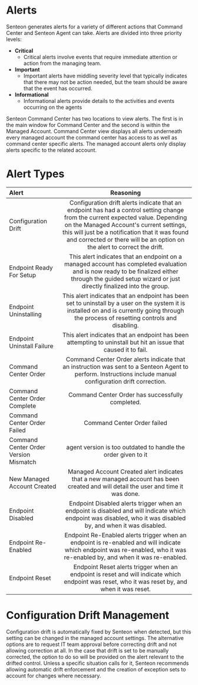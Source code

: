 # Alerts
Senteon generates alerts for a variety of different actions that Command Center and Senteon Agent can take. Alerts are divided into three priority levels:
* **Critical**
  * Critical alerts involve events that require immediate attention or action from the managing team.
* **Important**
  * Important alerts have middling severity level that typically indicates that there may not be action needed, but the team should be aware that the event has occurred.
* **Informational**
  * Informational alerts provide details to the activities and events occurring on the agents 

Senteon Command Center has two locations to view alerts. The first is in the main window for Command Center and the second is within the Managed Account. Command Center view displays all alerts underneath every managed account the command center has access to as well as command center specific alerts. The managed account alerts only display alerts specific to the related account. 

# Alert Types
| Alert | Reasoning |
|:--------|:-------:|
| Configuration  Drift   | Configuration drift alerts indicate that an endpoint has had a control setting change from the current expected value. Depending on the Managed Account's current settings, this will just be a notification that it was found and corrected or there will be an option on the alert to correct the drift.  |
| Endpoint Ready For Setup   |  This alert indicates that an endpoint on a managed account has completed evaluation and is now ready to be finalized either through the guided setup wizard or just directly finalized into the group.  |
| Endpoint Uninstalling   |  This alert indicates that an endpoint has been set to uninstall by a user on the system it is installed on and is currently going through the process of resetting controls and disabling.  |
| Endpoint Uninstall Failure   |  This alert indicates that an endpoint has been attempting to uninstall but hit an issue that caused it to fail.  |
| Command Center Order  | Command Center Order alerts indicate that an instruction was sent to a Senteon Agent to perform. Instructions include manual configuration drift correction.   |
| Command Center Order Complete  |  Command Center Order has successfully completed.  |
| Command Center Order Failed  |  Command Center Order failed  |
| Command Center Order Version Mismatch  |  agent version is too outdated to handle the order given to it  |
| New Managed Account Created  |  Managed Account Created alert indicates that a new managed account has been created and will detail the user and time it was done.  |
| Endpoint Disabled  |  Endpoint Disabled alerts trigger when an endpoint is disabled and will indicate which endpoint was disabled, who it was disabled by, and when it was disabled.  |
| Endpoint Re-Enabled  |  Endpoint Re-Enabled alerts trigger when an endpoint is re-enabled and will indicate which endpoint was re-enabled, who it was re-enabled by, and when it was re-enabled.  |
| Endpoint Reset  |  Endpoint Reset alerts trigger when an endpoint is reset and will indicate which endpoint was reset, who it was reset by, and when it was reset.  |

# Configuration Drift Management

Configuration drift is automatically fixed by Senteon when detected, but this setting can be changed in the managed account settings. The alternative options are to request IT team approval before correcting drift and not allowing correction at all. In the case that drift is set to be manually corrected, the option to do so will be provided on the alert relevant to the drifted control. Unless a specific situation calls for it, Senteon recommends allowing automatic drift enforcement and the creation of exception sets to account for changes where necessary.
